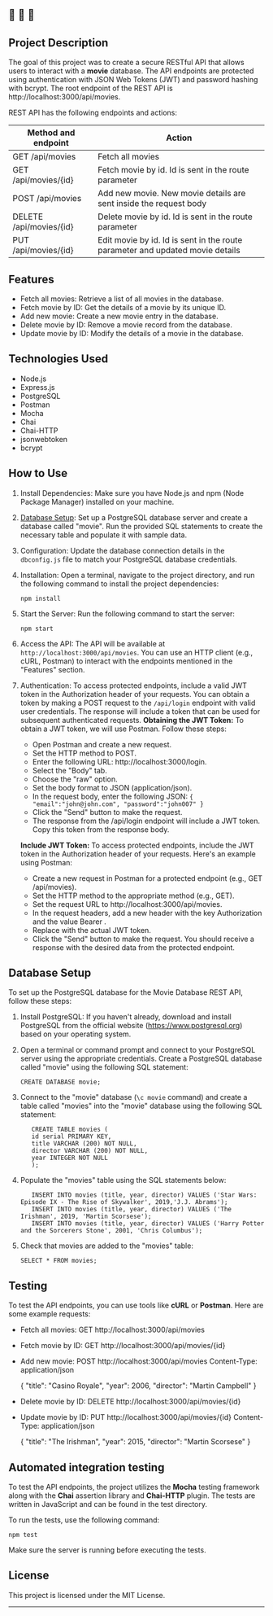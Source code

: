 🔔 🔔 🔔
---

## Project Description

The goal of this project was to create a secure RESTful API that allows users to interact with a **movie** database.
The API endpoints are protected using authentication with JSON Web Tokens (JWT) and password hashing with bcrypt.
The root endpoint of the REST API is http://localhost:3000/api/movies.

REST API has the following endpoints and actions:

| Method and endpoint        | Action                                                                                  |
|----------------------------|-----------------------------------------------------------------------------------------|
| GET /api/movies            | Fetch all movies                                                                        |
| GET /api/movies/{id}       | Fetch movie by id. Id is sent in the route parameter                                    |
| POST /api/movies           | Add new movie. New movie details are sent inside the request body                       |
| DELETE /api/movies/{id}    | Delete movie by id. Id is sent in the route parameter                                   |
| PUT /api/movies/{id}       | Edit movie by id. Id is sent in the route parameter and updated movie details           |


## Features

- Fetch all movies: Retrieve a list of all movies in the database.
- Fetch movie by ID: Get the details of a movie by its unique ID.
- Add new movie: Create a new movie entry in the database.
- Delete movie by ID: Remove a movie record from the database.
- Update movie by ID: Modify the details of a movie in the database.

## Technologies Used

- Node.js
- Express.js
- PostgreSQL
- Postman
- Mocha
- Chai
- Chai-HTTP
- jsonwebtoken
- bcrypt

## How to Use

1. Install Dependencies: Make sure you have Node.js and npm (Node Package Manager) installed on your machine.

2. [Database Setup](#database-setup): Set up a PostgreSQL database server and create a database called "movie". Run the provided SQL statements to create the necessary table and populate it with sample data.

3. Configuration: Update the database connection details in the `dbconfig.js` file to match your PostgreSQL database credentials.

4. Installation: Open a terminal, navigate to the project directory, and run the following command to install the project dependencies:

   `npm install`

5. Start the Server: Run the following command to start the server:

   `npm start`

6. Access the API: The API will be available at `http://localhost:3000/api/movies`. You can use an HTTP client (e.g., cURL, Postman) to interact with the endpoints mentioned in the "Features" section.

7. Authentication: To access protected endpoints, include a valid JWT token in the Authorization header of your requests. You can obtain a token by making a POST request to the `/api/login` endpoint with valid user credentials. The response will include a token that can be used for subsequent authenticated requests.
   **Obtaining the JWT Token:**
   To obtain a JWT token, we will use Postman. Follow these steps:

   - Open Postman and create a new request.
   - Set the HTTP method to POST.
   - Enter the following URL: http://localhost:3000/login.
   - Select the "Body" tab.
   - Choose the "raw" option.
   - Set the body format to JSON (application/json).
   - In the request body, enter the following JSON:
         ```
         {
            "email":"john@john.com",
            "password":"john007"
         }
         ```
   - Click the "Send" button to make the request.
   - The response from the /api/login endpoint will include a JWT token. Copy this token from the response body.

   **Include JWT Token:**
    To access protected endpoints, include the JWT token in the Authorization header of your requests.
    Here's an example using Postman:
      - Create a new request in Postman for a protected endpoint (e.g., GET /api/movies).
      - Set the HTTP method to the appropriate method (e.g., GET).
      - Set the request URL to http://localhost:3000/api/movies.
      - In the request headers, add a new header with the key Authorization and the value Bearer <your-jwt-token>.
      - Replace <your-jwt-token> with the actual JWT token.
      - Click the "Send" button to make the request. You should receive a response with the desired data from the protected endpoint.

## Database Setup

To set up the PostgreSQL database for the Movie Database REST API, follow these steps:

1. Install PostgreSQL: If you haven't already, download and install PostgreSQL from the official website (https://www.postgresql.org) based on your operating system.

2. Open a terminal or command prompt and connect to your PostgreSQL server using the appropriate credentials.
   Create a PostgreSQL database called "movie" using the following SQL statement:

   `CREATE DATABASE movie;`

3. Connect to the "movie" database (`\c movie` command) and create a table called "movies" into the "movie" database using the following SQL statement:

      ```
         CREATE TABLE movies (
         id serial PRIMARY KEY,
         title VARCHAR (200) NOT NULL,
         director VARCHAR (200) NOT NULL,
         year INTEGER NOT NULL
         );
      ```
4. Populate the "movies" table using the SQL statements below:

      ```
         INSERT INTO movies (title, year, director) VALUES ('Star Wars: Episode IX - The Rise of Skywalker', 2019,'J.J. Abrams');
         INSERT INTO movies (title, year, director) VALUES ('The Irishman', 2019, 'Martin Scorsese');
         INSERT INTO movies (title, year, director) VALUES ('Harry Potter and the Sorcerers Stone', 2001, 'Chris Columbus');
      ```

5. Check that movies are added to the "movies" table:

   `SELECT * FROM movies;`


## Testing
To test the API endpoints, you can use tools like **cURL** or **Postman**. Here are some example requests:

- Fetch all movies:
GET http://localhost:3000/api/movies

- Fetch movie by ID:
GET http://localhost:3000/api/movies/{id}

- Add new movie:
POST http://localhost:3000/api/movies
Content-Type: application/json

   {
   "title": "Casino Royale",
   "year": 2006,
   "director": "Martin Campbell"
   }

- Delete movie by ID:
DELETE http://localhost:3000/api/movies/{id}

- Update movie by ID:
PUT http://localhost:3000/api/movies/{id}
Content-Type: application/json

   {
   "title": "The Irishman",
   "year": 2015,
   "director": "Martin Scorsese"
   }

## Automated integration testing
To test the API endpoints, the project utilizes the **Mocha** testing framework along with the **Chai** assertion library and **Chai-HTTP** plugin.
The tests are written in JavaScript and can be found in the test directory.

To run the tests, use the following command:

`npm test`

Make sure the server is running before executing the tests.

## License

This project is licensed under the MIT License.


---